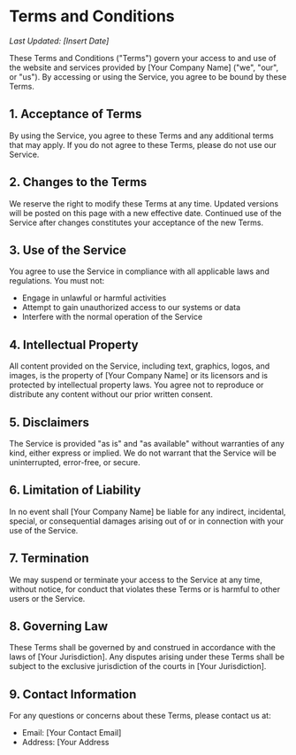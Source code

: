 # Terms and Conditions

_Last Updated: [Insert Date]_

These Terms and Conditions ("Terms") govern your access to and use of the website and services provided by [Your Company Name] ("we", "our", or "us"). By accessing or using the Service, you agree to be bound by these Terms.

## 1. Acceptance of Terms
By using the Service, you agree to these Terms and any additional terms that may apply. If you do not agree to these Terms, please do not use our Service.

## 2. Changes to the Terms
We reserve the right to modify these Terms at any time. Updated versions will be posted on this page with a new effective date. Continued use of the Service after changes constitutes your acceptance of the new Terms.

## 3. Use of the Service
You agree to use the Service in compliance with all applicable laws and regulations. You must not:
- Engage in unlawful or harmful activities
- Attempt to gain unauthorized access to our systems or data
- Interfere with the normal operation of the Service

## 4. Intellectual Property
All content provided on the Service, including text, graphics, logos, and images, is the property of [Your Company Name] or its licensors and is protected by intellectual property laws. You agree not to reproduce or distribute any content without our prior written consent.

## 5. Disclaimers
The Service is provided "as is" and "as available" without warranties of any kind, either express or implied. We do not warrant that the Service will be uninterrupted, error-free, or secure.

## 6. Limitation of Liability
In no event shall [Your Company Name] be liable for any indirect, incidental, special, or consequential damages arising out of or in connection with your use of the Service.

## 7. Termination
We may suspend or terminate your access to the Service at any time, without notice, for conduct that violates these Terms or is harmful to other users or the Service.

## 8. Governing Law
These Terms shall be governed by and construed in accordance with the laws of [Your Jurisdiction]. Any disputes arising under these Terms shall be subject to the exclusive jurisdiction of the courts in [Your Jurisdiction].

## 9. Contact Information
For any questions or concerns about these Terms, please contact us at:
- Email: [Your Contact Email]
- Address: [Your Address